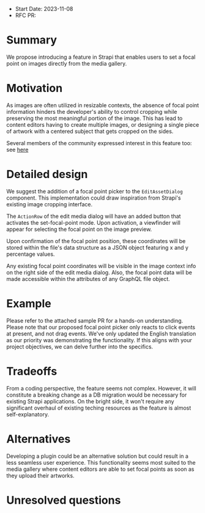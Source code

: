 - Start Date: 2023-11-08
- RFC PR:

# Summary

We propose introducing a feature in Strapi that enables users to set a focal point on images directly from the media gallery.

# Motivation

As images are often utilized in resizable contexts, the absence of focal point information hinders the developer's ability to control cropping while preserving the most meaningful portion of the image. This has lead to content editors having to create multiple images, or designing a single piece of artwork with a centered subject that gets cropped on the sides.

Several members of the community expressed interest in this feature too: see [here](https://feedback.strapi.io/feature-requests/p/image-focal-point)

# Detailed design

We suggest the addition of a focal point picker to the `EditAssetDialog` component. This implementation could draw inspiration from Strapi's existing image cropping interface.

The `ActionRow` of the edit media dialog will have an added button that activates the set-focal-point mode. Upon activation, a viewfinder will appear for selecting the focal point on the image preview.

Upon confirmation of the focal point position, these coordinates will be stored within the file's data structure as a JSON object featuring x and y percentage values.

Any existing focal point coordinates will be visible in the image context info on the right side of the edit media dialog. Also, the focal point data will be made accessible within the attributes of any GraphQL file object.

# Example

Please refer to the attached sample PR for a hands-on understanding. Please note that our proposed focal point picker only reacts to click events at present, and not drag events. We've only updated the English translation as our priority was demonstrating the functionality. If this aligns with your project objectives, we can delve further into the specifics.

# Tradeoffs

From a coding perspective, the feature seems not complex.
However, it will constitute a breaking change as a DB migration would be necessary for existing Strapi applications.
On the bright side, it won't require any significant overhaul of existing teching resources as the feature is almost self-explanatory.

# Alternatives

Developing a plugin could be an alternative solution but could result in a less seamless user experience. This functionality seems most suited to the media gallery where content editors are able to set focal points as soon as they upload their artworks.

# Unresolved questions

